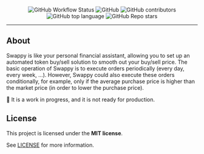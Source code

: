 <div align="center">
<br />

![GitHub Workflow Status](https://img.shields.io/github/actions/workflow/status/khaeljy/swappy/test.yml)
![GitHub](https://img.shields.io/github/license/khaeljy/swappy?style=flat-square&logo=github)
![GitHub contributors](https://img.shields.io/github/contributors/khaeljy/swappy?logo=github&style=flat-square)
![GitHub top language](https://img.shields.io/github/languages/top/khaeljy/swappy?style=flat-square)
![GitHub Repo stars](https://img.shields.io/github/stars/khaeljy/swappy?style=social)

</div>

---

## About

Swappy is like your personal financial assistant, allowing you to set up an automated token buy/sell solution to smooth out your buy/sell price.
The basic operation of Swappy is to execute orders periodically (every day, every week, ...).
However, Swappy could also execute these orders conditionally, for example, only if the average purchase price is higher than the market price (in order to lower the purchase price).

🚧 It is a work in progress, and it is not ready for production.

## License

This project is licensed under the **MIT license**.

See [LICENSE](LICENSE) for more information.
